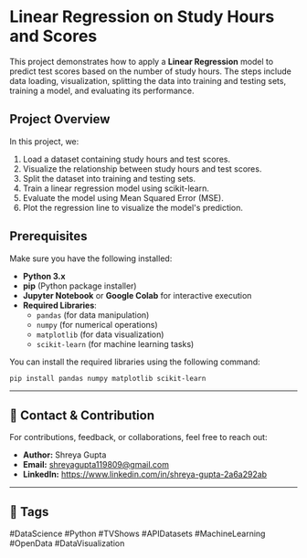 # Linear Regression on Study Hours and Scores

This project demonstrates how to apply a **Linear Regression** model to predict test scores based on the number of study hours. The steps include data loading, visualization, splitting the data into training and testing sets, training a model, and evaluating its performance.

## Project Overview

In this project, we:
1. Load a dataset containing study hours and test scores.
2. Visualize the relationship between study hours and test scores.
3. Split the dataset into training and testing sets.
4. Train a linear regression model using scikit-learn.
5. Evaluate the model using Mean Squared Error (MSE).
6. Plot the regression line to visualize the model's prediction.

## Prerequisites

Make sure you have the following installed:
- **Python 3.x**
- **pip** (Python package installer)
- **Jupyter Notebook** or **Google Colab** for interactive execution
- **Required Libraries**:
  - `pandas` (for data manipulation)
  - `numpy` (for numerical operations)
  - `matplotlib` (for data visualization)
  - `scikit-learn` (for machine learning tasks)

You can install the required libraries using the following command:

```bash
pip install pandas numpy matplotlib scikit-learn
```
---

## 📩 Contact & Contribution

For contributions, feedback, or collaborations, feel free to reach out:  
- **Author:** Shreya Gupta
- **Email:** shreyagupta119809@gmail.com
- **LinkedIn:** https://www.linkedin.com/in/shreya-gupta-2a6a292ab

---

## 🔖 Tags  
#DataScience #Python #TVShows #APIDatasets #MachineLearning #OpenData #DataVisualization  


